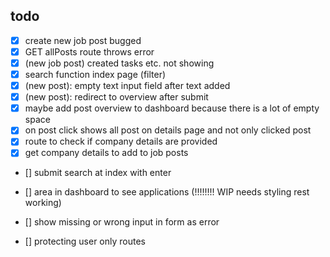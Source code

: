 ## todo
- [X] create new job post bugged
- [x] GET allPosts route throws error
- [x] (new job post) created tasks etc. not showing
- [x] search function index page (filter)
- [x] (new post): empty text input field after text added 
- [x] (new post): redirect to overview after submit
- [x] maybe add post overview to dashboard because there is a lot of empty space
- [x] on post click shows all post on details page and not only clicked post
- [x] route to check if company details are provided
- [x] get company details to add to job posts
- [] submit search at index with enter

- [] area in dashboard to see applications (!!!!!!!! WIP needs styling rest working)
- [] show missing or wrong input in form as error
- [] protecting user only routes 

